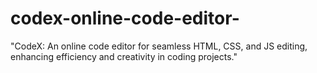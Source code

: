 # codex-online-code-editor-
"CodeX: An online code editor for seamless HTML, CSS, and JS editing, enhancing efficiency and creativity in coding projects."
